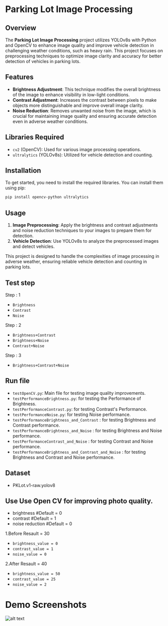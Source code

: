 
# Parking Lot Image Processing

## Overview

The **Parking Lot Image Processing** project utilizes YOLOv8s with Python and OpenCV to enhance image quality and improve vehicle detection in challenging weather conditions, such as heavy rain. This project focuses on preprocessing techniques to optimize image clarity and accuracy for better detection of vehicles in parking lots.

## Features

- **Brightness Adjustment**: This technique modifies the overall brightness of the image to enhance visibility in low-light conditions.
- **Contrast Adjustment**: Increases the contrast between pixels to make objects more distinguishable and improve overall image clarity.
- **Noise Reduction**: Removes unwanted noise from the image, which is crucial for maintaining image quality and ensuring accurate detection even in adverse weather conditions.

## Libraries Required

- `cv2` (OpenCV): Used for various image processing operations.
- `ultralytics` (YOLOv8s): Utilized for vehicle detection and counting.

## Installation

To get started, you need to install the required libraries. You can install them using pip:

```bash
pip install opencv-python ultralytics
```

## Usage

1. **Image Preprocessing**: Apply the brightness and contrast adjustments and noise reduction techniques to your images to prepare them for detection.
2. **Vehicle Detection**: Use YOLOv8s to analyze the preprocessed images and detect vehicles.

This project is designed to handle the complexities of image processing in adverse weather, ensuring reliable vehicle detection and counting in parking lots.

## Test step
Step : 1
- `Brightness`
- `Contrast`
- `Noise`

Step : 2
- `Brightness+Contrast`
- `Brightness+Noise`
- `Contrast+Noise`

Step : 3
- `Brightness+Contrast+Noise`

  
## Run file
- `testOpenCV.py`: Main file for testing image quality improvements.
- `testPerformanceBrightness.py`: for testing the Performance of Brightness.
- `testPerformanceContrast.py`: for testing Contrast's Performance.
- `testPerformanceNoise.py`: for testing Noise performance.
- `testPerformanceBrightness_and_Contrast` : for testing Brightness and Contrast performance.
- `testPerformanceBrightness_and_Noise` : for testing Brightness and Noise performance.
- `testPerformanceContrast_and_Noise` : for testing Contrast and Noise performance.
- `testPerformanceBrightness_and_Contrast_and_Noise` : for testing Brightness and Contrast and Noise performance.

## Dataset
- PKLot.v1-raw.yolov8

## Use Use Open CV for improving photo quality.
- brightness #Default = 0
- contrast #Default = 1
- noise reduction #Default = 0

1.Before Resault = 30
- `brightness_value = 0`
- `contrast_value = 1`
- `noise_value = 0`

2.After Resault = 40
- `brightness_value = 50`
- `contrast_value = 25`
- `noise_value = 2`


# Demo Screenshots
![alt text](https://github.com/praphanth/parking-lot-image-processing/blob/master/img-demo.png?raw=true)




